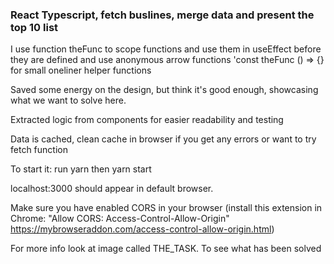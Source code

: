 ### React Typescript, fetch buslines, merge data and present the top 10 list

I use function theFunc to scope functions and use them in useEffect before they are defined
and use anonymous arrow functions 'const theFunc () => {} for small oneliner helper functions

Saved some energy on the design, but think it's good enough, showcasing what we want to solve here.

Extracted logic from components for easier readability and testing

Data is cached, clean cache in browser if you get any errors or want to try fetch function

To start it:
run
yarn
then
yarn start

localhost:3000 should appear in default browser.

Make sure you have enabled CORS in your browser (install this extension in Chrome: "Allow CORS: Access-Control-Allow-Origin" https://mybrowseraddon.com/access-control-allow-origin.html)

For more info look at image called THE_TASK. To see what has been solved
